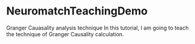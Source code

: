 # NeuromatchTeachingDemo
Granger Cauasality analysis technique
In this tutorial, I am going to teach the technique of Granger Causality calculation.
